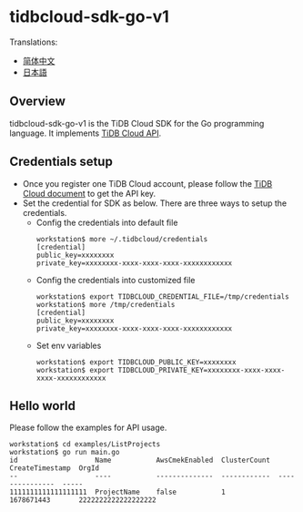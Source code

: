 # tidbcloud-sdk-go-v1

Translations:

* [简体中文](README_zh.md)
* [日本語](README_ja.md)

## Overview
tidbcloud-sdk-go-v1 is the TiDB Cloud SDK for the Go programming language. It implements [TiDB Cloud API](https://docs.pingcap.com/tidbcloud/api/v1beta).

## Credentials setup
  + Once you register one TiDB Cloud account, please follow the [TiDB Cloud document](https://docs.pingcap.com/tidbcloud/api-overview) to get the API key.
  + Set the credential for SDK as below. There are three ways to setup the credentials.
      - Config the credentials into default file
          ```
          workstation$ more ~/.tidbcloud/credentials
          [credential]
          public_key=xxxxxxxx
          private_key=xxxxxxxx-xxxx-xxxx-xxxx-xxxxxxxxxxxx 
          ```
      - Config the credentials into customized file
          ```
          workstation$ export TIDBCLOUD_CREDENTIAL_FILE=/tmp/credentials
          workstation$ more /tmp/credentials
          [credential]
          public_key=xxxxxxxx
          private_key=xxxxxxxx-xxxx-xxxx-xxxx-xxxxxxxxxxxx 
          ```
      - Set env variables
          ```
          workstation$ export TIDBCLOUD_PUBLIC_KEY=xxxxxxxx
          workstation$ export TIDBCLOUD_PRIVATE_KEY=xxxxxxxx-xxxx-xxxx-xxxx-xxxxxxxxxxxx
          ```
## Hello world
Please follow the examples for API usage.
```
workstation$ cd examples/ListProjects
workstation$ go run main.go
id                   Name           AwsCmekEnabled  ClusterCount  CreateTimestamp  OrgId
--                   ----           --------------  ------------  ---------------  -----
1111111111111111111  ProjectName    false           1             1678671443       2222222222222222222
```

